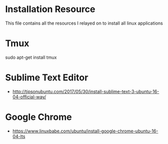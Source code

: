 # Installation Resource 
This file contains all the resources I relayed on to install all linux applications

# Tmux
sudo apt-get install tmux 

# Sublime Text Editor 
* http://tipsonubuntu.com/2017/05/30/install-sublime-text-3-ubuntu-16-04-official-way/ 

# Google Chrome 
* https://www.linuxbabe.com/ubuntu/install-google-chrome-ubuntu-16-04-lts 
